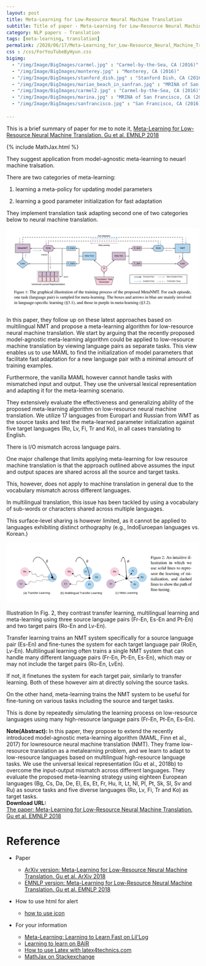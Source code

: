 ```yaml
---
layout: post
title: Meta-Learning for Low-Resource Neural Machine Translation
subtitle: Title of paper - Meta-Learning for Low-Resource Neural Machine Translation
category: NLP papers - Translation
tags: [meta-learning, translation]
permalink: /2020/06/17/Meta-Learning_for_Low-Resource_Neural_Machine_Translation/
css : /css/ForYouTubeByHyun.css
bigimg: 
  - "/img/Image/BigImages/carmel.jpg" : "Carmel-by-the-Sea, CA (2016)"
  - "/img/Image/BigImages/monterey.jpg" : "Monterey, CA (2016)"
  - "/img/Image/BigImages/stanford_dish.jpg" : "Stanford Dish, CA (2016)"
  - "/img/Image/BigImages/marian_beach_in_sanfran.jpg" : "MRINA of San Francisco, CA (2016)"
  - "/img/Image/BigImages/carmel2.jpg" : "Carmel-by-the-Sea, CA (2016)"
  - "/img/Image/BigImages/marina.jpg" : "MRINA of San Francisco, CA (2016)"
  - "/img/Image/BigImages/sanfrancisco.jpg" : "San Francisco, CA (2016)"
  
---
```


This is a brief summary of paper for me to note it, [Meta-Learning for Low-Resource Neural Machine Translation. Gu et al. EMNLP 2018](https://www.aclweb.org/anthology/D18-1398/)

{% include MathJax.html %}

They suggest application from model-agnostic meta-learning to neuarl machine tralsation.

There are two categories of meta-learning:

1. learning a meta-policy for updating model parameters

2. learning a good parameter initialization for fast adaptation 

They implement translation task adapting second one of two categories below to neural machine translation. 

![Gu et al. EMNLP 2018](/img/Image/NaturalLanguageProcessing/NLPLabs/Paper_Investigation/Translation/2020-06-17-Meta-Learning_for_Low-Resource_Neural_Machine_Translation/Meta-Learning1.PNG)

In this paper, they follow up on these latest approaches based on multilingual NMT and propose a meta-learning algorithm for low-resource neural machine translation. We start by arguing that the recently proposed model-agnostic meta-learning algorithm could be applied to low-resource machine translation by viewing language pairs as separate tasks. This view enables us to use MAML to find the initialization of model parameters that facilitate fast adaptation for a new language pair with a minimal amount of training examples. 

Furthermore, the vanilla MAML however cannot handle tasks with mismatched input and output. They use the universal lexical representation and adapting it for the meta-learning scenario.

They extensively evaluate the effectiveness and generalizing ability of the proposed meta-learning algorithm on low-resource neural machine translation. We utilize 17 languages from Europarl and Russian from WMT as the source tasks and test the meta-learned parameter initialization against five target languages (Ro, Lv, Fi, Tr and Ko), in all cases translating to English. 

There is I/O mismatch across language pairs.

One major challenge that limits applying meta-learning for low resource machine translation is that the approach outlined above assumes the input and output spaces are shared across all the source and target tasks. 

This, however, does not apply to machine translation in general due to the vocabulary mismatch across different languages. 

In multilingual translation, this issue has been tackled by using a vocabulary of sub-words or characters shared across multiple languages. 

This surface-level sharing is however limited, as it cannot be applied to languages exhibiting distinct orthography (e.g., IndoEuroepan languages vs. Korean.)

![Gu et al. EMNLP 2018](/img/Image/NaturalLanguageProcessing/NLPLabs/Paper_Investigation/Translation/2020-06-17-Meta-Learning_for_Low-Resource_Neural_Machine_Translation/Meta-Learning2.PNG)

Illustration In Fig. 2, they contrast transfer learning, multilingual learning and meta-learning using three source language pairs (Fr-En, Es-En and Pt-En) and two target pairs (Ro-En and Lv-En).

Transfer learning trains an NMT system specifically for a source language pair (Es-En) and fine-tunes the system for each target language pair (RoEn, Lv-En). Multilingual learning often trains a single NMT system that can handle many different language pairs (Fr-En, Pt-En, Es-En), which may or may not include the target pairs (Ro-En, LvEn). 

If not, it finetunes the system for each target pair, similarly to transfer learning. Both of these however aim at directly solving the source tasks.

On the other hand, meta-learning trains the NMT system to be useful for fine-tuning on various tasks including the source and target tasks. 

This is done by repeatedly simulating the learning process on low-resource languages using many high-resource language pairs (Fr-En, Pt-En, Es-En).

<div class="alert alert-info" role="alert"><i class="fa fa-info-circle"></i> <b>Note(Abstract): </b>
In this paper, they propose to extend the recently introduced model-agnostic meta-learning algorithm (MAML, Finn et al., 2017) for lowresource neural machine translation (NMT). They frame low-resource translation as a metalearning problem, and we learn to adapt to low-resource languages based on multilingual high-resource language tasks. We use the universal lexical representation (Gu et al., 2018b) to overcome the input-output mismatch across different languages. They evaluate the proposed meta-learning strategy using eighteen European languages (Bg, Cs, Da, De, El, Es, Et, Fr, Hu, It, Lt, Nl, Pl, Pt, Sk, Sl, Sv and Ru) as source tasks and five diverse languages (Ro, Lv, Fi, Tr and Ko) as target tasks. 
</div>
    
<div class="alert alert-success" role="alert"><i class="fa fa-paperclip fa-lg"></i> <b>Download URL: </b><br>
  <a href="https://www.aclweb.org/anthology/D18-1398">The paper: Meta-Learning for Low-Resource Neural Machine Translation. Gu et al. EMNLP 2018</a>
</div>

# Reference 

- Paper 
  - [ArXiv version: Meta-Learning for Low-Resource Neural Machine Translation. Gu et al. ArXiv 2018](https://arxiv.org/abs/1808.08437)
  - [EMNLP version: Meta-Learning for Low-Resource Neural Machine Translation. Gu et al. EMNLP 2018](https://www.aclweb.org/anthology/D18-1398/)
  
 
- How to use html for alert
  - [how to use icon](http://idratherbewriting.com/documentation-theme-jekyll/mydoc_icons.html)

- For your information
  - [Meta-Learning: Learning to Learn Fast on Lil'Log](https://lilianweng.github.io/lil-log/2018/11/30/meta-learning.html)
  - [Learning to learn on BAIR](https://bair.berkeley.edu/blog/2017/07/18/learning-to-learn/)
  - [How to use Latex with latex4technics.com](https://www.latex4technics.com/?note=gw021j)
  - [MathJax on Stackexchange](https://math.meta.stackexchange.com/questions/5020/mathjax-basic-tutorial-and-quick-reference)
